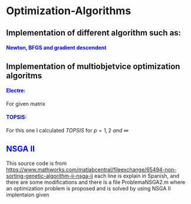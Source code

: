 # Optimization-Algorithms


## Implementation of different algorithm such as:


#### <span style="color:Blue"> Newton, BFGS and gradient descendent


## Implementation of multiobjetvice optimization algoritms

#### <span style="color:Blue"> Electre:

For given matrix

#### <span style="color:Blue"> TOPSIS:

For this one I calculated $TOPSIS$ for $p=1,2\ and\ \infty$

## <span style="color:Blue"> NSGA II

This source code is from https://www.mathworks.com/matlabcentral/fileexchange/65494-non-sorting-genetic-algorithm-ii-nsga-ii
each line is explain in Spanish, and there are some modifications and there is a file ProblemaNSGA2.m where an optimization problem is proposed and is solved by using
NSGA II implentaion given
